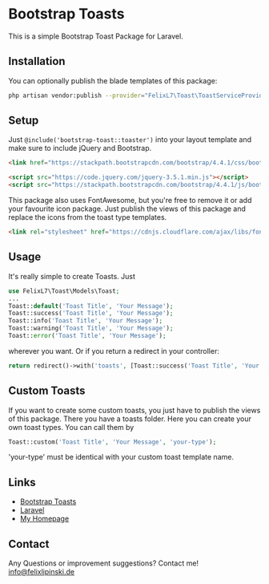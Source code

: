 # Bootstrap Toasts

This is a simple Bootstrap Toast Package for Laravel.

## Installation

You can optionally publish the blade templates of this package:
```bash
php artisan vendor:publish --provider="FelixL7\Toast\ToastServiceProvider"
```

## Setup

Just ```@include('bootstrap-toast::toaster')``` into your layout template and make sure to include jQuery and Bootstrap.
```html
<link href="https://stackpath.bootstrapcdn.com/bootstrap/4.4.1/css/bootstrap.min.css" rel="stylesheet">

<script src="https://code.jquery.com/jquery-3.5.1.min.js"></script>
<script src="https://stackpath.bootstrapcdn.com/bootstrap/4.4.1/js/bootstrap.min.js"></script>
```
This package also uses FontAwesome, but you're free to remove it or add your favourite icon package. Just publish the views of this package and replace the icons from the toast type templates.
```html
<link rel="stylesheet" href="https://cdnjs.cloudflare.com/ajax/libs/font-awesome/5.13.0/css/all.min.css">
```
## Usage

It's really simple to create Toasts. Just

```php
use FelixL7\Toast\Models\Toast;
...
Toast::default('Toast Title', 'Your Message');
Toast::success('Toast Title', 'Your Message');
Toast::info('Toast Title', 'Your Message');
Toast::warning('Toast Title', 'Your Message');
Toast::error('Toast Title', 'Your Message');
```
wherever you want. Or if you return a redirect in your controller:
```php
return redirect()->with('toasts', [Toast::success('Toast Title', 'Your Message')]);
```

## Custom Toasts

If you want to create some custom toasts, you just have to publish the views of this package. There you have a toasts folder. Here you can create your own toast types. You can call them by
```php
Toast::custom('Toast Title', 'Your Message', 'your-type');
```
'your-type' must be identical with your custom toast template name.

## Links

* [Bootstrap Toasts](https://getbootstrap.com/docs/4.3/components/toasts/)
* [Laravel](https://laravel.com/)
* [My Homepage](https://felixlipinski.de/)

## Contact

Any Questions or improvement suggestions? Contact me!
info@felixlipinski.de